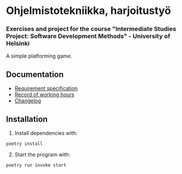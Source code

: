 # Ohjelmistotekniikka, harjoitustyö
### Exercises and project for the course "Intermediate Studies Project: Software Development Methods" - University of Helsinki
A simple platforming game.

## Documentation
- [Requirement specification](./documentation/requirement%20specification.md)
- [Record of working hours](./documentation/record%20of%20working%20hours.md)
- [Changelog](./documentation/changelog.md)

## Installation
1. Install dependencies with:
```
poetry install
```

2. Start the program with:
```
poetry run invoke start
```